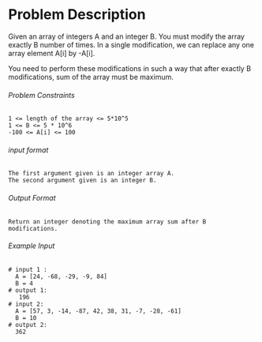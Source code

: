 # Problem Description

Given an array of integers A and an integer B. You must modify the array exactly B number of times. In a single modification, we can replace any one array element A[i] by -A[i].

You need to perform these modifications in such a way that after exactly B modifications, sum of the array must be maximum.

###### Problem Constraints

```
1 <= length of the array <= 5*10^5
1 <= B <= 5 * 10^6
-100 <= A[i] <= 100
```

###### input format

``` 
The first argument given is an integer array A.
The second argument given is an integer B.
```

###### Output Format

```
Return an integer denoting the maximum array sum after B modifications.
```

###### Example Input

```
# input 1 : 
  A = [24, -68, -29, -9, 84]
  B = 4
# output 1: 
   196
# input 2: 
  A = [57, 3, -14, -87, 42, 38, 31, -7, -28, -61]
  B = 10
# output 2: 
  362
```
